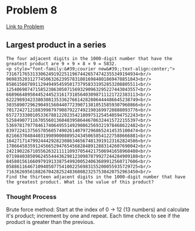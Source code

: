 # Problem 8

[Link to Problem](https://projecteuler.net/problem=8)

## Largest product in a series

```
The four adjacent digits in the 1000-digit number that have the greatest product are 9 × 9 × 8 × 9 = 5832.
<p style="font-family:&#39;courier new&#39;;text-align:center;">
73167176531330624919225119674426574742355349194934<br/>
96983520312774506326239578318016984801869478851843<br/>
85861560789112949495459501737958331952853208805511<br/>
12540698747158523863050715693290963295227443043557<br/>
66896648950445244523161731856403098711121722383113<br/>
62229893423380308135336276614282806444486645238749<br/>
30358907296290491560440772390713810515859307960866<br/>
70172427121883998797908792274921901699720888093776<br/>
65727333001053367881220235421809751254540594752243<br/>
52584907711670556013604839586446706324415722155397<br/>
53697817977846174064955149290862569321978468622482<br/>
83972241375657056057490261407972968652414535100474<br/>
82166370484403199890008895243450658541227588666881<br/>
16427171479924442928230863465674813919123162824586<br/>
17866458359124566529476545682848912883142607690042<br/>
24219022671055626321111109370544217506941658960408<br/>
07198403850962455444362981230987879927244284909188<br/>
84580156166097919133875499200524063689912560717606<br/>
05886116467109405077541002256983155200055935729725<br/>
71636269561882670428252483600823257530420752963450<br/>
Find the thirteen adjacent digits in the 1000-digit number that have the greatest product. What is the value of this product?
```

### Thought Process

Brute force method: Start at the index of 0 -> 12 (13 numbers) and calculate it's product; increment by one and repeat. Each time check to see if the product is greater than the previous.

